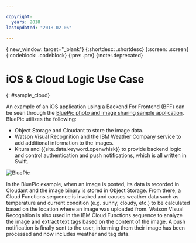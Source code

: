 ```yaml
---

copyright:
  years: 2018
lastupdated: "2018-02-06"

---
```

{:new_window: target="_blank"}
{:shortdesc: .shortdesc}
{:screen: .screen}
{:codeblock: .codeblock}
{:pre: .pre}
{:note:.deprecated}

# iOS & Cloud Logic Use Case
{: #sample_cloud}

An example of an iOS application using a Backend For Frontend (BFF) can be seen through the [BluePic photo and image sharing sample application](https://github.com/IBM/BluePic). BluePic utilizes the following:

* Object Storage and Cloudant to store the image data.
* Watson Visual Recognition and the IBM Weather Company service to add additional information to the images.
* Kitura and {{site.data.keyword.openwhisk}} to provide backend logic and control authentication and push notifications, which is all written in Swift.

![BluePic](images/cloudlogic.png "BluePic Flow")

In the BluePic example, when an image is posted, its data is recorded in Cloudant and the image binary is stored in Object Storage. From there, a Cloud Functions sequence is invoked and causes weather data such as temperature and current condition (e.g. sunny, cloudy, etc.) to be calculated based on the location where an image was uploaded from. Watson Visual Recognition is also used in the IBM Cloud Functions sequence to analyze the image and extract text tags based on the content of the image. A push notification is finally sent to the user, informing them their image has been processed and now includes weather and tag data.
